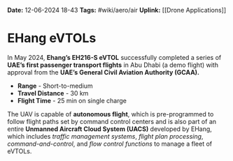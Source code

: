 **Date:** 12-06-2024 18-43
**Tags:** #wiki/aero/air 
**Uplink:** [[Drone Applications]]

# EHang eVTOLs

In May 2024, **Ehang’s EH216-S eVTOL** successfully completed a series of **UAE’s first passenger transport flights** in Abu Dhabi (a demo flight) with approval from the **UAE’s General Civil Aviation Authority (GCAA).**
- **Range** - Short-to-medium
- **Travel Distance** - 30 km
- **Flight Time** - 25 min on single charge

The UAV is capable of **autonomous flight**, which is pre-programmed to follow flight paths set by command control centers and is also part of an entire **Unmanned Aircraft Cloud System (UACS)** developed by EHang, which includes *traffic management systems*, *flight plan processing*, *command-and-control*, and *flow control functions* to manage a fleet of eVTOLs.
